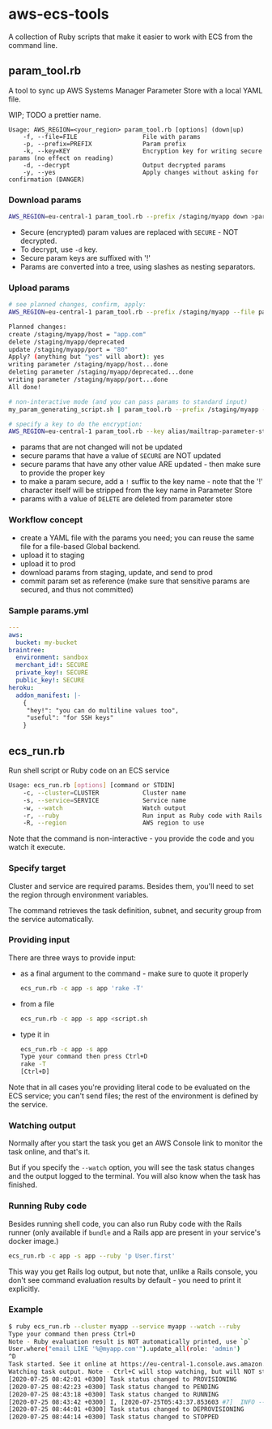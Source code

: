 # aws-ecs-tools

A collection of Ruby scripts that make it easier to work with ECS from the command line.

## param_tool.rb

A tool to sync up AWS Systems Manager Parameter Store with a local YAML file.

WIP; TODO a prettier name.

```
Usage: AWS_REGION=<your_region> param_tool.rb [options] (down|up)
    -f, --file=FILE                  File with params
    -p, --prefix=PREFIX              Param prefix
    -k, --key=KEY                    Encryption key for writing secure params (no effect on reading)
    -d, --decrypt                    Output decrypted params
    -y, --yes                        Apply changes without asking for confirmation (DANGER)
```

### Download params

```sh
AWS_REGION=eu-central-1 param_tool.rb --prefix /staging/myapp down >params.yml
```

- Secure (encrypted) param values are replaced with `SECURE` - NOT decrypted.
- To decrypt, use `-d` key.
- Secure param keys are suffixed with '!'
- Params are converted into a tree, using slashes as nesting separators.

### Upload params

```sh
# see planned changes, confirm, apply:
AWS_REGION=eu-central-1 param_tool.rb --prefix /staging/myapp --file params.yml up

Planned changes:
create /staging/myapp/host = "app.com"
delete /staging/myapp/deprecated
update /staging/myapp/port = "80"
Apply? (anything but "yes" will abort): yes
writing parameter /staging/myapp/host...done
deleting parameter /staging/myapp/deprecated...done
writing parameter /staging/myapp/port...done
All done!

# non-interactive mode (and you can pass params to standard input)
my_param_generating_script.sh | param_tool.rb --prefix /staging/myapp --yes up

# specify a key to do the encryption:
AWS_REGION=eu-central-1 param_tool.rb --key alias/mailtrap-parameter-store --prefix /staging/myapp --file params.yml up
```

- params that are not changed will not be updated
- secure params that have a value of `SECURE` are NOT updated
- secure params that have any other value ARE updated - then make sure to provide the proper key
- to make a param secure, add a `!` suffix to the key name - note that the '!' character itself will be stripped from the key name in Parameter Store
- params with a value of `DELETE` are deleted from parameter store

### Workflow concept

- create a YAML file with the params you need; you can reuse the same file for a file-based Global backend.
- upload it to staging
- upload it to prod
- download params from staging, update, and send to prod
- commit param set as reference (make sure that sensitive params are secured, and thus not committed)

### Sample params.yml

```yaml
---
aws:
  bucket: my-bucket
braintree:
  environment: sandbox
  merchant_id!: SECURE
  private_key!: SECURE
  public_key!: SECURE
heroku:
  addon_manifest: |-
    {
     "hey!": "you can do multiline values too",
     "useful": "for SSH keys"
    }
```

## ecs_run.rb

Run shell script or Ruby code on an ECS service

```sh
Usage: ecs_run.rb [options] [command or STDIN]
    -c, --cluster=CLUSTER            Cluster name
    -s, --service=SERVICE            Service name
    -w, --watch                      Watch output
    -r, --ruby                       Run input as Ruby code with Rails runner (instead of shell command)
    -R, --region                     AWS region to use
```

Note that the command is non-interactive - you provide the code and you watch it execute.

### Specify target

Cluster and service are required params. Besides them, you'll need to set the region through environment variables.

The command retrieves the task definition, subnet, and security group from the service automatically.

### Providing input

There are three ways to provide input:

- as a final argument to the command - make sure to quote it properly

  ```sh
  ecs_run.rb -c app -s app 'rake -T'
  ```

- from a file

  ```sh
  ecs_run.rb -c app -s app <script.sh
  ```

- type it in

  ```sh
  ecs_run.rb -c app -s app
  Type your command then press Ctrl+D
  rake -T
  [Ctrl+D]
  ```

Note that in all cases you're providing literal code to be evaluated on the ECS service; you can't send files; the rest of the environment is defined by the service.

### Watching output

Normally after you start the task you get an AWS Console link to monitor the task online, and that's it.

But if you specify the `--watch` option, you will see the task status changes and the output logged to the terminal. You will also know when the task has finished.

### Running Ruby code

Besides running shell code, you can also run Ruby code with the Rails runner (only available if `bundle` and a Rails app are present in your service's docker image.)

```sh
ecs_run.rb -c app -s app --ruby 'p User.first'
```

This way you get Rails log output, but note that, unlike a Rails console, you don't see command evaluation results by default - you need to print it explicitly.

### Example

```sh
$ ruby ecs_run.rb --cluster myapp --service myapp --watch --ruby
Type your command then press Ctrl+D
Note - Ruby evaluation result is NOT automatically printed, use `p`
User.where("email LIKE '%@myapp.com'").update_all(role: 'admin')
^D
Task started. See it online at https://eu-central-1.console.aws.amazon.com/ecs/home?region=eu-central-1#/clusters/mailtrap/tasks/xxxxxxxx-xxxx-xxxx-xxxx-xxxxxxxxxxxx/details
Watching task output. Note - Ctrl+C will stop watching, but will NOT stop the task!
[2020-07-25 08:42:01 +0300] Task status changed to PROVISIONING
[2020-07-25 08:42:23 +0300] Task status changed to PENDING
[2020-07-25 08:43:18 +0300] Task status changed to RUNNING
[2020-07-25 08:43:42 +0300] I, [2020-07-25T05:43:37.853603 #7]  INFO -- : Raven 3.0.0 ready to catch errors
[2020-07-25 08:44:01 +0300] Task status changed to DEPROVISIONING
[2020-07-25 08:44:14 +0300] Task status changed to STOPPED
```
